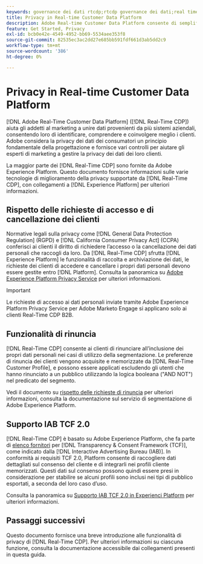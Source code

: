 ```yaml
---
keywords: governance dei dati rtcdp;rtcdp governance dei dati;real time customer data profile data governance;privacy rtcdp;rtcdp privacy
title: Privacy in Real-time Customer Data Platform
description: Adobe Real-time Customer Data Platform consente di semplificare il processo di conformità delle operazioni sui dati alle normative sulla privacy.
feature: Get Started, Privacy
exl-id: bcb0e42e-4549-4952-bb69-5534aee353f8
source-git-commit: 82535ec3ac2dd27e685bb591fdf661d3ab5dd2c9
workflow-type: tm+mt
source-wordcount: '386'
ht-degree: 0%

---
```


# Privacy in Real-time Customer Data Platform

[!DNL Adobe Real-Time Customer Data Platform] ([!DNL Real-Time CDP]) aiuta gli addetti al marketing a unire dati provenienti da più sistemi aziendali, consentendo loro di identificare, comprendere e coinvolgere meglio i clienti. Adobe considera la privacy dei dati dei consumatori un principio fondamentale della progettazione e fornisce vari controlli per aiutare gli esperti di marketing a gestire la privacy dei dati dei loro clienti.

La maggior parte dei [!DNL Real-Time CDP] sono fornite da Adobe Experience Platform. Questo documento fornisce informazioni sulle varie tecnologie di miglioramento della privacy supportate da [!DNL Real-Time CDP], con collegamenti a [!DNL Experience Platform] per ulteriori informazioni.

## Rispetto delle richieste di accesso e di cancellazione dei clienti

Normative legali sulla privacy come [!DNL General Data Protection Regulation] (RGPD) e [!DNL California Consumer Privacy Act] (CCPA) conferisci ai clienti il diritto di richiedere l’accesso o la cancellazione dei dati personali che raccogli da loro. Da [!DNL Real-Time CDP] sfrutta [!DNL Experience Platform] le funzionalità di raccolta e archiviazione dei dati, le richieste dei clienti di accedere e cancellare i propri dati personali devono essere gestite entro [!DNL Platform]. Consulta la panoramica su [Adobe Experience Platform Privacy Service](../../privacy-service/home.md) per ulteriori informazioni.

>[!IMPORTANT]
>
> Le richieste di accesso ai dati personali inviate tramite Adobe Experience Platform Privacy Service per Adobe Marketo Engage si applicano solo ai clienti Real-Time CDP B2B.

## Funzionalità di rinuncia

[!DNL Real-Time CDP] consente ai clienti di rinunciare all’inclusione dei propri dati personali nei casi di utilizzo della segmentazione. Le preferenze di rinuncia dei clienti vengono acquisite e memorizzate da [!DNL Real-Time Customer Profile], e possono essere applicati escludendo gli utenti che hanno rinunciato a un pubblico utilizzando la logica booleana (&quot;AND NOT&quot;) nel predicato del segmento.

Vedi il documento su [rispetto delle richieste di rinuncia](../../segmentation/consents.md) per ulteriori informazioni, consulta la documentazione sul servizio di segmentazione di Adobe Experience Platform.

## Supporto IAB TCF 2.0

[!DNL Real-Time CDP] è basato su Adobe Experience Platform, che fa parte di [elenco fornitori](https://iabeurope.eu/vendor-list-tcf/) per [!DNL Transparency & Consent Framework (TCF)], come indicato dalla [!DNL Interactive Advertising Bureau (IAB)]. In conformità ai requisiti TCF 2.0, Platform consente di raccogliere dati dettagliati sul consenso del cliente e di integrarli nei profili cliente memorizzati. Questi dati sul consenso possono quindi essere presi in considerazione per stabilire se alcuni profili sono inclusi nei tipi di pubblico esportati, a seconda del loro caso d’uso.

Consulta la panoramica su [Supporto IAB TCF 2.0 in Experienci Platform](../../landing/governance-privacy-security/consent/iab/overview.md) per ulteriori informazioni.

## Passaggi successivi

Questo documento fornisce una breve introduzione alle funzionalità di privacy di [!DNL Real-Time CDP]. Per ulteriori informazioni su ciascuna funzione, consulta la documentazione accessibile dai collegamenti presenti in questa guida.
